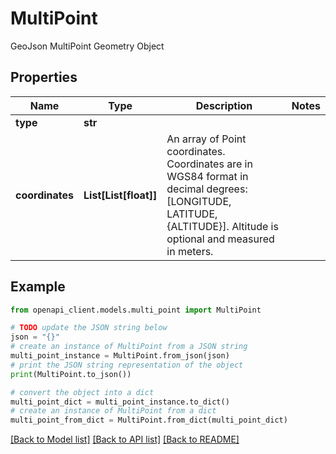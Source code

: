 # MultiPoint

GeoJson MultiPoint Geometry Object

## Properties

Name | Type | Description | Notes
------------ | ------------- | ------------- | -------------
**type** | **str** |  | 
**coordinates** | **List[List[float]]** | An array of Point coordinates. Coordinates are in WGS84 format in decimal degrees: [LONGITUDE, LATITUDE, {ALTITUDE}]. Altitude is optional and measured in meters. | 

## Example

```python
from openapi_client.models.multi_point import MultiPoint

# TODO update the JSON string below
json = "{}"
# create an instance of MultiPoint from a JSON string
multi_point_instance = MultiPoint.from_json(json)
# print the JSON string representation of the object
print(MultiPoint.to_json())

# convert the object into a dict
multi_point_dict = multi_point_instance.to_dict()
# create an instance of MultiPoint from a dict
multi_point_from_dict = MultiPoint.from_dict(multi_point_dict)
```
[[Back to Model list]](../README.md#documentation-for-models) [[Back to API list]](../README.md#documentation-for-api-endpoints) [[Back to README]](../README.md)


